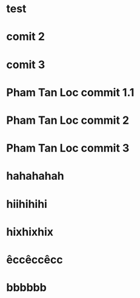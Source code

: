 # test
# comit 2
# comit 3
# Pham Tan Loc commit 1.1
# Pham Tan Loc commit 2
# Pham Tan Loc commit 3
# hahahahah
# hiihihihi
# hixhixhix
# êccêccêcc
# bbbbbb

